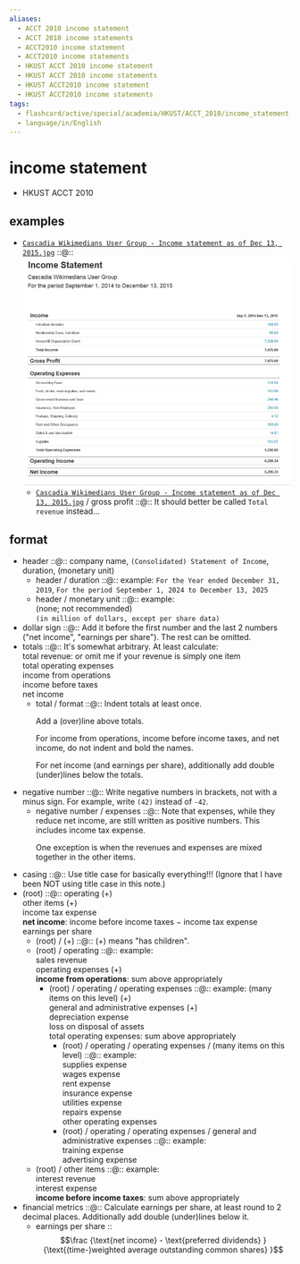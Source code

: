 ```yaml
---
aliases:
  - ACCT 2010 income statement
  - ACCT 2010 income statements
  - ACCT2010 income statement
  - ACCT2010 income statements
  - HKUST ACCT 2010 income statement
  - HKUST ACCT 2010 income statements
  - HKUST ACCT2010 income statement
  - HKUST ACCT2010 income statements
tags:
  - flashcard/active/special/academia/HKUST/ACCT_2010/income_statement
  - language/in/English
---
```


# income statement

- HKUST ACCT 2010

## examples

- [`Cascadia Wikimedians User Group - Income statement as of Dec 13, 2015.jpg`](../../../../archives/Wikimedia%20Commons/Cascadia%20Wikimedians%20User%20Group%20-%20Income%20statement%20as%20of%20Dec%2013,%202015.jpg) ::@:: ![`Cascadia Wikimedians User Group - Income statement as of Dec 13, 2015.jpg`](../../../../archives/Wikimedia%20Commons/Cascadia%20Wikimedians%20User%20Group%20-%20Income%20statement%20as%20of%20Dec%2013,%202015.jpg) <!--SR:!2026-05-05,338,290!2025-10-21,200,270-->
  - [`Cascadia Wikimedians User Group - Income statement as of Dec 13, 2015.jpg`](../../../../archives/Wikimedia%20Commons/Cascadia%20Wikimedians%20User%20Group%20-%20Income%20statement%20as%20of%20Dec%2013,%202015.jpg) / gross profit ::@:: It should better be called `Total revenue` instead... <!--SR:!2025-11-09,257,330!2025-12-11,281,330-->

## format

- header ::@:: company name, `(Consolidated) Statement of Income`, duration, (monetary unit) <!--SR:!2026-07-27,421,310!2026-08-02,427,310-->
  - header / duration ::@:: example: `For the Year ended December 31, 2019`, `For the period September 1, 2024 to December 13, 2025` <!--SR:!2025-12-02,276,330!2027-04-09,648,330-->
  - header / monetary unit ::@:: example: <br/> (none; not recommended) <br/> `(in million of dollars, except per share data)` <!--SR:!2025-12-13,283,330!2025-11-12,259,330-->
- dollar sign ::@:: Add it before the first number and the last 2 numbers ("net income", "earnings per share"). The rest can be omitted. <!--SR:!2025-12-17,287,330!2026-03-11,328,290-->
- totals ::@:: It's somewhat arbitrary. At least calculate: <br/> total revenue: or omit me if your revenue is simply one item <br/> total operating expenses <br/> income from operations <br/> income before taxes <br/> net income <!--SR:!2025-10-17,213,270!2025-11-03,210,270-->
  - total / format ::@:: Indent totals at least once. <p> Add a (over)line above totals. <p> For income from operations, income before income taxes, and net income, do not indent and bold the names. <p> For net income (and earnings per share), additionally add double (under)lines below the totals. <!--SR:!2025-10-23,199,270!2026-05-26,391,310-->
- negative number ::@:: Write negative numbers in brackets, not with a minus sign. For example, write `(42)` instead of `-42`. <!--SR:!2025-11-25,270,330!2025-12-11,281,330-->
  - negative number / expenses ::@:: Note that expenses, while they reduce net income, are still written as positive numbers. This includes income tax expense. <p> One exception is when the revenues and expenses are mixed together in the other items. <!--SR:!2025-10-28,247,330!2026-06-05,401,310-->
- casing ::@:: Use title case for basically everything!!! (Ignore that I have been NOT using title case in this note.) <!--SR:!2025-10-31,250,330!2025-11-19,265,330-->
- (root) ::@:: operating (+) <br/> other items (+) <br/> income tax expense <br/> __net income__: income before income taxes − income tax expense <br/> earnings per share <!--SR:!2026-08-06,431,310!2026-08-20,445,310-->
  - (root) / (+) ::@:: (+) means "has children". <!--SR:!2025-11-01,251,330!2027-10-21,794,330-->
  - (root) / operating ::@:: example: <br/> sales revenue <br/> operating expenses (+) <br/> __income from operations__: sum above appropriately <!--SR:!2027-05-12,676,330!2027-04-08,645,330-->
    - (root) / operating / operating expenses ::@:: example: (many items on this level) (+) <br/> general and administrative expenses (+) <br/> depreciation expense <br/> loss on disposal of assets <br/> total operating expenses: sum above appropriately <!--SR:!2026-07-29,423,310!2025-10-03,184,270-->
      - (root) / operating / operating expenses / (many items on this level) ::@:: example: <br/> supplies expense <br/> wages expense <br/> rent expense <br/> insurance expense <br/> utilities expense <br/> repairs expense <br/> other operating expenses <!--SR:!2025-08-22,180,310!2026-08-21,446,310-->
      - (root) / operating / operating expenses / general and administrative expenses ::@:: example: <br/> training expense <br/> advertising expense <!--SR:!2025-12-02,276,330!2027-09-29,769,330-->
  - (root) / other items ::@:: example: <br/> interest revenue <br/> interest expense <br/> __income before income taxes__: sum above appropriately <!--SR:!2025-09-28,207,310!2026-07-06,425,310-->
- financial metrics ::@:: Calculate earnings per share, at least round to 2 decimal places. Additionally add double (under)lines below it. <!--SR:!2025-11-26,271,330!2025-09-17,196,310-->
  - earnings per share :: $$\frac {\text{net income} - \text{preferred dividends} } {\text{(time-)weighted average outstanding common shares} }$$
